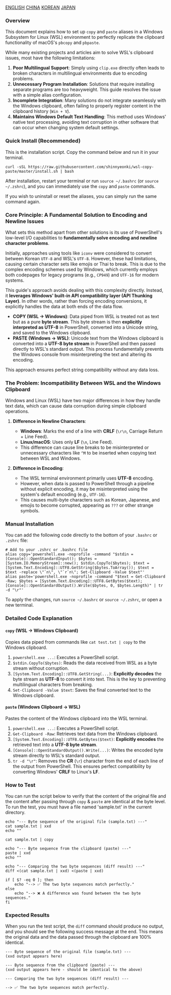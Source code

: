[ENGLISH](README.md)
[CHINA](README-zh.md)
[KOREAN](README-ko.md)
[JAPAN](README-ja.md)

### Overview

This document explains how to set up `copy` and `paste` aliases in a Windows Subsystem for Linux (WSL) environment to perfectly replicate the clipboard functionality of macOS's `pbcopy` and `pbpaste`.

While many existing projects and articles aim to solve WSL's clipboard issues, most have the following limitations:

1.  **Poor Multilingual Support**: Simply using `clip.exe` directly often leads to broken characters in multilingual environments due to encoding problems.
2.  **Unnecessary Program Installation**: Solutions that require installing separate programs are too heavyweight. This guide resolves the issue with a simple alias configuration.
3.  **Incomplete Integration**: Many solutions do not integrate seamlessly with the Windows clipboard, often failing to properly register content in the clipboard history (`Win + V`).
4.  **Maintains Windows Default Text Handling**: This method uses Windows' native text processing, avoiding text corruption in other software that can occur when changing system default settings.

### Quick Install (Recommended)

This is the installation script. Copy the command below and run it in your terminal.

```shell
curl -sSL https://raw.githubusercontent.com/shinnyeonki/wsl-copy-paste/master/install.sh | bash
```

After installation, restart your terminal or run `source ~/.bashrc` (or `source ~/.zshrc`), and you can immediately use the `copy` and `paste` commands.

If you wish to uninstall or reset the aliases, you can simply run the same command again.


### Core Principle: A Fundamental Solution to Encoding and Newline Issues

What sets this method apart from other solutions is its use of PowerShell's low-level I/O capabilities to **fundamentally solve encoding and newline character problems**.

Initially, approaches using tools like `iconv` were considered to convert between Korean `UTF-8` and WSL's `UTF-8`. However, these had limitations, causing certain character sets like emojis or Thai to break. This is due to the complex encoding schemes used by Windows, which currently employs both codepages for legacy programs (e.g., `CP949`) and `UTF-16` for modern systems.

This guide's approach avoids dealing with this complexity directly. Instead, it **leverages Windows' built-in API compatibility layer (API Thunking Layer)**. In other words, rather than forcing encoding conversions, it explicitly handles the data at both ends of the data flow.

*   **COPY (WSL → Windows)**: Data piped from WSL is treated not as text but as a pure **byte stream**. This byte stream is then **explicitly interpreted as UTF-8** in PowerShell, converted into a Unicode string, and saved to the Windows clipboard.
*   **PASTE (Windows → WSL)**: Unicode text from the Windows clipboard is converted into a **UTF-8 byte stream** in PowerShell and then passed directly to WSL's standard output. This process fundamentally prevents the Windows console from misinterpreting the text and altering its encoding.

This approach ensures perfect string compatibility without any data loss.

### The Problem: Incompatibility Between WSL and the Windows Clipboard

Windows and Linux (WSL) have two major differences in how they handle text data, which can cause data corruption during simple clipboard operations.

1.  **Difference in Newline Characters**:
    *   **Windows**: Marks the end of a line with **CRLF** (`\r\n`, Carriage Return + Line Feed).
    *   **Linux/macOS**: Uses only **LF** (`\n`, Line Feed).
    *   This difference can cause line breaks to be misinterpreted or unnecessary characters like `^M` to be inserted when copying text between WSL and Windows.

2.  **Difference in Encoding**:
    *   The WSL terminal environment primarily uses **UTF-8** encoding.
    *   However, when data is passed to PowerShell through a pipeline without explicit encoding, it may be misinterpreted using the system's default encoding (e.g., `UTF-16`).
    *   This causes multi-byte characters such as Korean, Japanese, and emojis to become corrupted, appearing as `???` or other strange symbols.

### Manual Installation

You can add the following code directly to the bottom of your `.bashrc` or `.zshrc` file:

```shell
# Add to your .zshrc or .bashrc file
alias copy='powershell.exe -noprofile -command "$stdin = [Console]::OpenStandardInput(); $bytes = [System.IO.MemoryStream]::new(); $stdin.CopyTo($bytes); $text = [System.Text.Encoding]::UTF8.GetString($bytes.ToArray()); $text = $text -replace \"`n\", \"`r`n\"; Set-Clipboard -Value $text"'
alias paste='powershell.exe -noprofile -command "$text = Get-Clipboard -Raw; $bytes = [System.Text.Encoding]::UTF8.GetBytes($text); [Console]::OpenStandardOutput().Write($bytes, 0, $bytes.Length)" | tr -d "\r"'
```

To apply the changes, run `source ~/.bashrc` or `source ~/.zshrc`, or open a new terminal.

### Detailed Code Explanation

#### `copy` (WSL -> Windows Clipboard)

Copies data piped from commands like `cat test.txt | copy` to the Windows clipboard.

1.  `powershell.exe ...`: Executes a PowerShell script.
2.  `$stdin.CopyTo($bytes)`: Reads the data received from WSL as a byte stream without corruption.
3.  `[System.Text.Encoding]::UTF8.GetString(...)`: **Explicitly decodes** the byte stream as **UTF-8** to convert it into text. This is the key to preventing multilingual characters from breaking.
4.  `Set-Clipboard -Value $text`: Saves the final converted text to the Windows clipboard.

#### `paste` (Windows Clipboard -> WSL)

Pastes the content of the Windows clipboard into the WSL terminal.

1.  `powershell.exe ...`: Executes a PowerShell script.
2.  `Get-Clipboard -Raw`: Retrieves text data from the Windows clipboard.
3.  `[System.Text.Encoding]::UTF8.GetBytes($text)`: **Explicitly encodes** the retrieved text into a **UTF-8 byte stream**.
4.  `[Console]::OpenStandardOutput().Write(...)`: Writes the encoded byte stream directly to WSL's standard output.
5.  `tr -d "\r"`: Removes the **CR** (`\r`) character from the end of each line of the output from PowerShell. This ensures perfect compatibility by converting Windows' **CRLF** to Linux's **LF**.

### How to Test

You can run the script below to verify that the content of the original file and the content after passing through `copy` & `paste` are identical at the byte level.
To run the test, you must have a file named 'sample.txt' in the current directory.

```shell
echo "--- Byte sequence of the original file (sample.txt) ---"
cat sample.txt | xxd
echo ""

cat sample.txt | copy

echo "--- Byte sequence from the clipboard (paste) ---"
paste | xxd
echo ""

echo "--- Comparing the two byte sequences (diff result) ---"
diff <(cat sample.txt | xxd) <(paste | xxd)

if [ $? -eq 0 ]; then
    echo "--> ✅ The two byte sequences match perfectly."
else
    echo "--> ❌ A difference was found between the two byte sequences."
fi
```

### Expected Results

When you run the test script, the `diff` command should produce no output, and you should see the following success message at the end. This means the original data and the data passed through the clipboard are 100% identical.

```
--- Byte sequence of the original file (sample.txt) ---
(xxd output appears here)

--- Byte sequence from the clipboard (paste) ---
(xxd output appears here - should be identical to the above)

--- Comparing the two byte sequences (diff result) ---

--> ✅ The two byte sequences match perfectly.
```